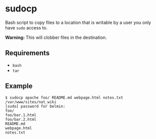 # sudocp

Bash script to copy files to a location that is writable by a user you only have `sudo` access to.

**Warning:** This will clobber files in the destination.

## Requirements
* `bash`
* `tar`

## Example
```
$ sudocp apache foo/ README.md webpage.html notes.txt /var/www/sites/nat_wiki
[sudo] password for belmin:
foo/
foo/bar.1.html
foo/bar.2.html
README.md
webpage.html
notes.txt
```
